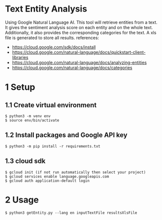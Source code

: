 # Text Entity Analysis

Using Google Natural Language AI. 
This tool will retrieve entities from a text.
It gives the sentiment analysis score on each entity and on the whole text.
Additionally, it also provides the corresponding categories for the text.
A xls file is generated to store all results.
references:
- https://cloud.google.com/sdk/docs/install
- https://cloud.google.com/natural-language/docs/quickstart-client-libraries
- https://cloud.google.com/natural-language/docs/analyzing-entities
- https://cloud.google.com/natural-language/docs/categories

# 1 Setup

## 1.1 Create virtual environment

```shell
$ python3 -m venv env
$ source env/bin/activate

```

## 1.2 Install packages and Google API key

```shell
$ python3 -m pip install -r requirements.txt

```

## 1.3 cloud sdk

```shell
$ gcloud init (if not run automatically then select your project)
$ gcloud services enable language.googleapis.com
$ gcloud auth application-default login

```


# 2 Usage

```shell
$ python3 getEntity.py --lang en inputTextFile resultsXlsFile

```

